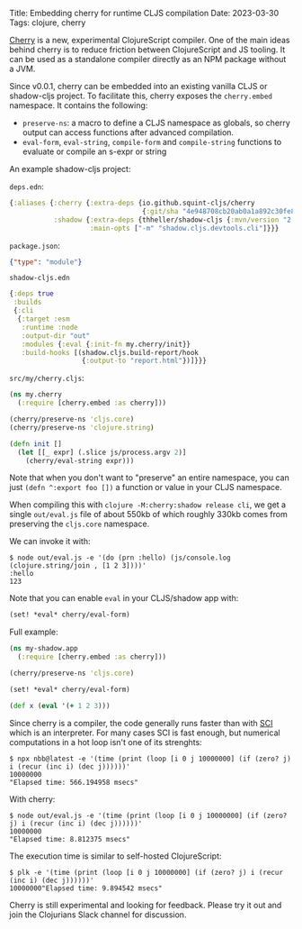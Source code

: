 Title: Embedding cherry for runtime CLJS compilation
Date: 2023-03-30
Tags: clojure, cherry

[Cherry](https://github.com/squint-cljs/cherry) is a new, experimental
ClojureScript compiler.  One of the main ideas behind cherry is to reduce
friction between ClojureScript and JS tooling. It can be used as a standalone
compiler directly as an NPM package without a JVM.

Since v0.0.1, cherry can be embedded into an existing vanilla CLJS or shadow-cljs project.
To facilitate this, cherry exposes the `cherry.embed` namespace. It contains the following:

- `preserve-ns`: a macro to define a CLJS namespace as globals, so cherry output
  can access functions after advanced compilation.
- `eval-form`, `eval-string`, `compile-form` and `compile-string` functions to evaluate or compile an s-expr or string

An example shadow-cljs project:

`deps.edn`:

``` clojure
{:aliases {:cherry {:extra-deps {io.github.squint-cljs/cherry
                                 {:git/sha "4e948708cb20ab0a1a892c30fe87842a2efcc380"}}}
           :shadow {:extra-deps {thheller/shadow-cljs {:mvn/version "2.22.9"}}
                    :main-opts ["-m" "shadow.cljs.devtools.cli"]}}}
```

`package.json`:

``` json
{"type": "module"}
```

`shadow-cljs.edn`
``` clojure
{:deps true
 :builds
 {:cli
  {:target :esm
   :runtime :node
   :output-dir "out"
   :modules {:eval {:init-fn my.cherry/init}}
   :build-hooks [(shadow.cljs.build-report/hook
                  {:output-to "report.html"})]}}}

```

`src/my/cherry.cljs`:
``` clojure
(ns my.cherry
  (:require [cherry.embed :as cherry]))

(cherry/preserve-ns 'cljs.core)
(cherry/preserve-ns 'clojure.string)

(defn init []
  (let [[_ expr] (.slice js/process.argv 2)]
    (cherry/eval-string expr)))
```

Note that when you don't want to "preserve" an entire namespace, you can just
`(defn ^:export foo [])` a function or value in your CLJS namespace.

When compiling this with `clojure -M:cherry:shadow release cli`, we get a single
`out/eval.js` file of about 550kb of which roughly 330kb comes from preserving
the `cljs.core` namespace.

We can invoke it with:

``` shell
$ node out/eval.js -e '(do (prn :hello) (js/console.log (clojure.string/join , [1 2 3])))'
:hello
123
```

Note that you can enable `eval` in your CLJS/shadow app with:

``` clojure
(set! *eval* cherry/eval-form)
```

Full example:

``` clojure
(ns my-shadow.app
  (:require [cherry.embed :as cherry]))

(cherry/preserve-ns 'cljs.core)

(set! *eval* cherry/eval-form)

(def x (eval '(+ 1 2 3)))
```

Since cherry is a compiler, the code generally runs faster than with [SCI](https://github.com/babashka/sci) which is an
interpreter. For many cases SCI is fast enough, but numerical computations in
a hot loop isn't one of its strenghts:

``` shell
$ npx nbb@latest -e '(time (print (loop [i 0 j 10000000] (if (zero? j) i (recur (inc i) (dec j))))))'
10000000
"Elapsed time: 566.194958 msecs"
```

With cherry:

``` shell
$ node out/eval.js -e '(time (print (loop [i 0 j 10000000] (if (zero? j) i (recur (inc i) (dec j))))))'
10000000
"Elapsed time: 8.812375 msecs"
```

The execution time is similar to self-hosted ClojureScript:

``` shell
$ plk -e '(time (print (loop [i 0 j 10000000] (if (zero? j) i (recur (inc i) (dec j))))))'
10000000"Elapsed time: 9.894542 msecs"
```

Cherry is still experimental and looking for feedback. Please try it out and join the Clojurians Slack channel for discussion.
